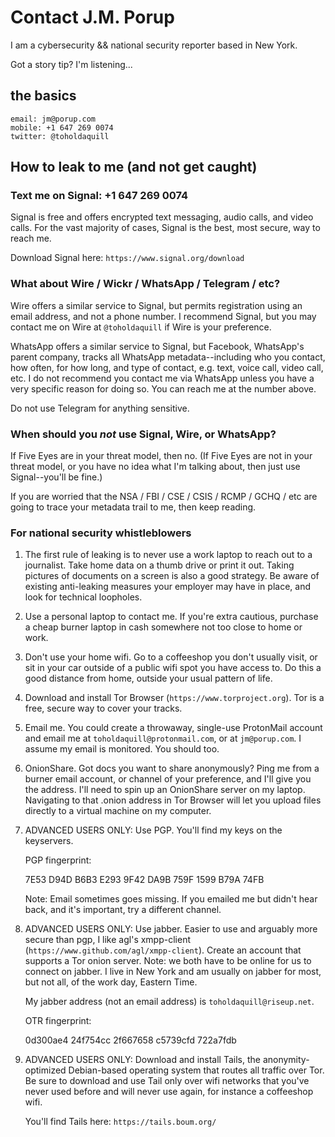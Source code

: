 Contact J.M. Porup
==================

I am a cybersecurity && national security reporter based in New York.

Got a story tip? I'm listening...

the basics
----------

    email: jm@porup.com
    mobile: +1 647 269 0074
    twitter: @toholdaquill

How to leak to me (and not get caught)
--------------------------------------

### Text me on Signal: +1 647 269 0074

Signal is free and offers encrypted text messaging, audio calls, and video calls. For the vast majority of cases, Signal is the best, most secure, way to reach me.

Download Signal here: `https://www.signal.org/download`

### What about Wire / Wickr / WhatsApp / Telegram / etc?

Wire offers a similar service to Signal, but permits registration using an email address, and not a phone number. I recommend Signal, but you may contact me on Wire at `@toholdaquill` if Wire is your preference.

WhatsApp offers a similar service to Signal, but Facebook, WhatsApp's parent company, tracks all WhatsApp metadata--including who you contact, how often, for how long, and type of contact, e.g. text, voice call, video call, etc. I do not recommend you contact me via WhatsApp unless you have a very specific reason for doing so. You can reach me at the number above.

Do not use Telegram for anything sensitive.

### When should you *not* use Signal, Wire, or WhatsApp?

If Five Eyes are in your threat model, then no. (If Five Eyes are not in your threat model, or you have no idea what I'm talking about, then just use Signal--you'll be fine.)

If you are worried that the NSA / FBI / CSE / CSIS / RCMP / GCHQ / etc are going to trace your metadata trail to me, then keep reading.

### For national security whistleblowers

1. The first rule of leaking is to never use a work laptop to reach out to a journalist. Take home data on a thumb drive or print it out. Taking pictures of documents on a screen is also a good strategy. Be aware of existing anti-leaking measures your employer may have in place, and look for technical loopholes.

3. Use a personal laptop to contact me. If you're extra cautious, purchase a cheap burner laptop in cash somewhere not too close to home or work. 

4. Don't use your home wifi. Go to a coffeeshop you don't usually visit, or sit in your car outside of a public wifi spot you have access to. Do this a good distance from home, outside your usual pattern of life.

5. Download and install Tor Browser (`https://www.torproject.org`). Tor is a free, secure way to cover your tracks.

5. Email me. You could create a throwaway, single-use ProtonMail account and email me at `toholdaquill@protonmail.com`, or at `jm@porup.com`. I assume my email is monitored. You should too.

6. OnionShare. Got docs you want to share anonymously? Ping me from a burner email account, or channel of your preference, and I'll give you the address. I'll need to spin up an OnionShare server on my laptop. Navigating to that .onion address in Tor Browser will let you upload files directly to a virtual machine on my computer.

7. ADVANCED USERS ONLY: Use PGP. You'll find my keys on the keyservers.

    PGP fingerprint:

    7E53 D94D B6B3 E293 9F42  DA9B 759F 1599 B79A 74FB

    Note: Email sometimes goes missing. If you emailed me but didn't hear back, and it's important, try a different channel.

8. ADVANCED USERS ONLY: Use jabber. Easier to use and arguably more secure than pgp, I like agl's xmpp-client (`https://www.github.com/agl/xmpp-client`). Create an account that supports a Tor onion server. Note: we both have to be online for us to connect on jabber. I live in New York and am usually on jabber for most, but not all, of the work day, Eastern Time.

    My jabber address (not an email address) is `toholdaquill@riseup.net`.

    OTR fingerprint:

    0d300ae4 24f754cc 2f667658 c5739cfd 722a7fdb

9. ADVANCED USERS ONLY: Download and install Tails, the anonymity-optimized Debian-based operating system that routes all traffic over Tor. Be sure to download and use Tail only over wifi networks that you've never used before and will never use again, for instance a coffeeshop wifi. 

    You'll find Tails here: `https://tails.boum.org/`
